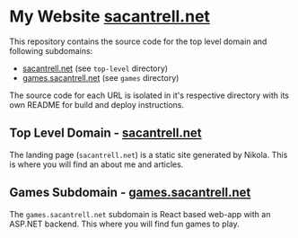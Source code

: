# My Website [sacantrell.net](https://sacantrell.net)

This repository contains the source code for the top level domain and following subdomains:

* [sacantrell.net](https://sacantrell.net)                (see `top-level` directory)
* [games.sacantrell.net](https://games.sacantrell.net)    (see `games` directory)

The source code for each URL is isolated in it's respective directory with its own README for build and deploy instructions.

## Top Level Domain - [sacantrell.net](https://sacantrell.net)

The landing page (`sacantrell.net`) is a static site generated by Nikola. This is where you will find an about me and articles.

## Games Subdomain - [games.sacantrell.net](https://games.sacantrell.net)

The `games.sacantrell.net` subdomain is React based web-app with an ASP.NET backend. This where you will find fun games to play.
